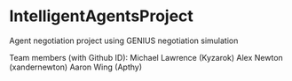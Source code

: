 # IntelligentAgentsProject
Agent negotiation project using GENIUS negotiation simulation

Team members (with Github ID):
Michael Lawrence (Kyzarok)
Alex Newton (xandernewton)
Aaron Wing (Apthy)
